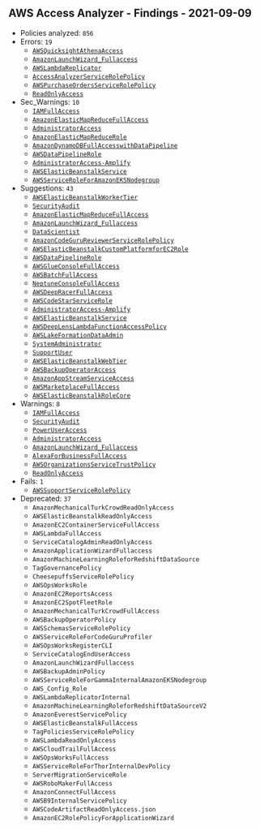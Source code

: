 ## AWS Access Analyzer - Findings - 2021-09-09

- Policies analyzed: `856`
- Errors: `19`
  - [`AWSQuicksightAthenaAccess`](./AWSQuicksightAthenaAccess.json)
  - [`AmazonLaunchWizard_Fullaccess`](./AmazonLaunchWizard_Fullaccess.json)
  - [`AWSLambdaReplicator`](./AWSLambdaReplicator.json)
  - [`AccessAnalyzerServiceRolePolicy`](./AccessAnalyzerServiceRolePolicy.json)
  - [`AWSPurchaseOrdersServiceRolePolicy`](./AWSPurchaseOrdersServiceRolePolicy.json)
  - [`ReadOnlyAccess`](./ReadOnlyAccess.json)
- Sec_Warnings: `10`
  - [`IAMFullAccess`](./IAMFullAccess.json)
  - [`AmazonElasticMapReduceFullAccess`](./AmazonElasticMapReduceFullAccess.json)
  - [`AdministratorAccess`](./AdministratorAccess.json)
  - [`AmazonElasticMapReduceRole`](./AmazonElasticMapReduceRole.json)
  - [`AmazonDynamoDBFullAccesswithDataPipeline`](./AmazonDynamoDBFullAccesswithDataPipeline.json)
  - [`AWSDataPipelineRole`](./AWSDataPipelineRole.json)
  - [`AdministratorAccess-Amplify`](./AdministratorAccess-Amplify.json)
  - [`AWSElasticBeanstalkService`](./AWSElasticBeanstalkService.json)
  - [`AWSServiceRoleForAmazonEKSNodegroup`](./AWSServiceRoleForAmazonEKSNodegroup.json)
- Suggestions: `43`
  - [`AWSElasticBeanstalkWorkerTier`](./AWSElasticBeanstalkWorkerTier.json)
  - [`SecurityAudit`](./SecurityAudit.json)
  - [`AmazonElasticMapReduceFullAccess`](./AmazonElasticMapReduceFullAccess.json)
  - [`AmazonLaunchWizard_Fullaccess`](./AmazonLaunchWizard_Fullaccess.json)
  - [`DataScientist`](./DataScientist.json)
  - [`AmazonCodeGuruReviewerServiceRolePolicy`](./AmazonCodeGuruReviewerServiceRolePolicy.json)
  - [`AWSElasticBeanstalkCustomPlatformforEC2Role`](./AWSElasticBeanstalkCustomPlatformforEC2Role.json)
  - [`AWSDataPipelineRole`](./AWSDataPipelineRole.json)
  - [`AWSGlueConsoleFullAccess`](./AWSGlueConsoleFullAccess.json)
  - [`AWSBatchFullAccess`](./AWSBatchFullAccess.json)
  - [`NeptuneConsoleFullAccess`](./NeptuneConsoleFullAccess.json)
  - [`AWSDeepRacerFullAccess`](./AWSDeepRacerFullAccess.json)
  - [`AWSCodeStarServiceRole`](./AWSCodeStarServiceRole.json)
  - [`AdministratorAccess-Amplify`](./AdministratorAccess-Amplify.json)
  - [`AWSElasticBeanstalkService`](./AWSElasticBeanstalkService.json)
  - [`AWSDeepLensLambdaFunctionAccessPolicy`](./AWSDeepLensLambdaFunctionAccessPolicy.json)
  - [`AWSLakeFormationDataAdmin`](./AWSLakeFormationDataAdmin.json)
  - [`SystemAdministrator`](./SystemAdministrator.json)
  - [`SupportUser`](./SupportUser.json)
  - [`AWSElasticBeanstalkWebTier`](./AWSElasticBeanstalkWebTier.json)
  - [`AWSBackupOperatorAccess`](./AWSBackupOperatorAccess.json)
  - [`AmazonAppStreamServiceAccess`](./AmazonAppStreamServiceAccess.json)
  - [`AWSMarketplaceFullAccess`](./AWSMarketplaceFullAccess.json)
  - [`AWSElasticBeanstalkRoleCore`](./AWSElasticBeanstalkRoleCore.json)
- Warnings: `8`
  - [`IAMFullAccess`](./IAMFullAccess.json)
  - [`SecurityAudit`](./SecurityAudit.json)
  - [`PowerUserAccess`](./PowerUserAccess.json)
  - [`AdministratorAccess`](./AdministratorAccess.json)
  - [`AmazonLaunchWizard_Fullaccess`](./AmazonLaunchWizard_Fullaccess.json)
  - [`AlexaForBusinessFullAccess`](./AlexaForBusinessFullAccess.json)
  - [`AWSOrganizationsServiceTrustPolicy`](./AWSOrganizationsServiceTrustPolicy.json)
  - [`ReadOnlyAccess`](./ReadOnlyAccess.json)
- Fails: `1`
  - [`AWSSupportServiceRolePolicy`](./AWSSupportServiceRolePolicy.json)
- Deprecated: `37`
  - `AmazonMechanicalTurkCrowdReadOnlyAccess`
  - `AWSElasticBeanstalkReadOnlyAccess`
  - `AmazonEC2ContainerServiceFullAccess`
  - `AWSLambdaFullAccess`
  - `ServiceCatalogAdminReadOnlyAccess`
  - `AmazonApplicationWizardFullaccess`
  - `AmazonMachineLearningRoleforRedshiftDataSource`
  - `TagGovernancePolicy`
  - `CheesepuffsServiceRolePolicy`
  - `AWSOpsWorksRole`
  - `AmazonEC2ReportsAccess`
  - `AmazonEC2SpotFleetRole`
  - `AmazonMechanicalTurkCrowdFullAccess`
  - `AWSBackupOperatorPolicy`
  - `AWSSchemasServiceRolePolicy`
  - `AWSServiceRoleForCodeGuruProfiler`
  - `AWSOpsWorksRegisterCLI`
  - `ServiceCatalogEndUserAccess`
  - `AmazonLaunchWizardFullaccess`
  - `AWSBackupAdminPolicy`
  - `AWSServiceRoleForGammaInternalAmazonEKSNodegroup`
  - `AWS_Config_Role`
  - `AWSLambdaReplicatorInternal`
  - `AmazonMachineLearningRoleforRedshiftDataSourceV2`
  - `AmazonEverestServicePolicy`
  - `AWSElasticBeanstalkFullAccess`
  - `TagPoliciesServiceRolePolicy`
  - `AWSLambdaReadOnlyAccess`
  - `AWSCloudTrailFullAccess`
  - `AWSOpsWorksFullAccess`
  - `AWSServiceRoleForThorInternalDevPolicy`
  - `ServerMigrationServiceRole`
  - `AWSRoboMakerFullAccess`
  - `AmazonConnectFullAccess`
  - `AWSB9InternalServicePolicy`
  - `AWSCodeArtifactReadOnlyAccess.json`
  - `AmazonEC2RolePolicyForApplicationWizard`
